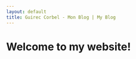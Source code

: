 ```yaml
---
layout: default
title: Guirec Corbel - Mon Blog | My Blog
---
```


Welcome to my website!
======================
